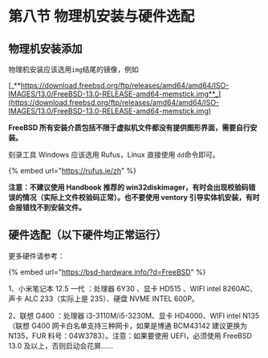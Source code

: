 # 第八节 物理机安装与硬件选配

## 物理机安装添加

物理机安装应该选用`img`结尾的镜像，例如

[_**https://download.freebsd.org/ftp/releases/amd64/amd64/ISO-IMAGES/13.0/FreeBSD-13.0-RELEASE-amd64-memstick.img**_](https://download.freebsd.org/ftp/releases/amd64/amd64/ISO-IMAGES/13.0/FreeBSD-13.0-RELEASE-amd64-memstick.img)

**FreeBSD 所有安装介质包括不限于虚拟机文件都没有提供图形界面，需要自行安装。**

刻录工具 Windows 应该选用 Rufus，Linux 直接使用 `dd`命令即可。

{% embed url="https://rufus.ie/zh" %}

**注意：不建议使用 Handbook 推荐的 win32diskimager，有时会出现校验码错误的情况（实际上文件校验码正常）。也不要使用 ventory 引导实体机安装，有时会报错找不到安装文件。**

## 硬件选配（以下硬件均正常运行）

更多硬件请参考：

{% embed url="https://bsd-hardware.info/?d=FreeBSD" %}

1、小米笔记本 12.5 一代 ：处理器 6Y30 、显卡 HD515 、WIFI intel 8260AC、声卡 ALC 233（实际上是 235）、硬盘 NVME INTEL 600P。

2、联想 G400 ：处理器 i3-3110M/i5-3230M、显卡 HD4000、WIFI intel N135（联想 G400 网卡白名单支持三种网卡，如果是博通 BCM43142 建议更换为 N135，FUR 料号：04W3783）。注意：如果要使用 UEFI，必须使用 FreeBSD 13.0 及以上，否则启动会花屏……
